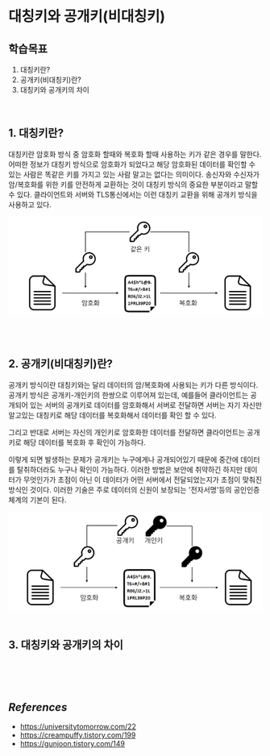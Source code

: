 # 대칭키와 공개키(비대칭키)
## 학습목표
1. 대칭키란?
2. 공개키(비대칭키)란?
3. 대칭키와 공개키의 차이

<br/>

## 1. 대칭키란?
대칭키란 암호화 방식 중 암호화 할때와 복호화 할때 사용하는 키가 같은 경우를 말한다. 어떠한 정보가 대칭키 방식으로 암호화가 되었다고 해당 암호화된 데이터를 확인할 수 있는 사람은 똑같은 키를 가지고 있는 사람 말고는 없다는 의미이다. 송신자와 수신자가 암/복호화를 위한 키를 안전하게 교환하는 것이 대칭키 방식의 중요한 부분이라고 말할 수 있다. 클라이언트와 서버와 TLS통신에서는 이런 대칭키 교환을 위해 공개키 방식을 사용하고 있다.

![대칭키](./image/대칭키.png)

<br/>
<br/>

## 2. 공개키(비대칭키)란?
공개키 방식이란 대칭키와는 달리 데이터의 암/복호화에 사용되는 키가 다른 방식이다. 공개키 방식은 공개키-개인키의 한쌍으로 이루어져 있는데, 예를들어 클라이언트는 공개되어 있는 서버의 공개키로 데이터를 암호화해서 서버로 전달하면 서버는 자기 자신만 알고있는 대칭키로 해당 데이터를 복호화해서 데이터를 확인 할 수 있다.

그리고 반대로 서버는 자신의 개인키로 암호화한 데이터를 전달하면 클라이언트는 공개키로 해당 데이터를 복호화 후 확인이 가능하다.

이렇게 되면 발생하는 문제가 공개키는 누구에게나 공개되어있기 때문에 중간에 데이터를 탈취하더라도 누구나 확인이 가능하다. 이러한 방법은 보안에 취약하긴 하지만 데이터가 무엇인가가 초점이 아닌 이 데이터가 어떤 서버에서 전달되었는지가 초점이 맞춰진 방식인 것이다.
이러한 기술은 주로 데이터의 신원이 보장되는 '전자서명'등의 공인인증체계의 기본이 된다.

![공개키](./image/공개키.png)
<br/>
<br/>

## 3. 대칭키와 공개키의 차이




<br/>
<br/>
<br/>

## _References_
- https://universitytomorrow.com/22
- https://creampuffy.tistory.com/199
- https://gunjoon.tistory.com/149